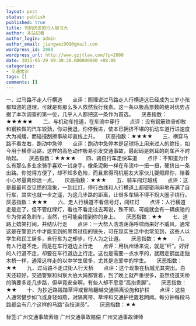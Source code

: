 ```yaml
---
layout: post
status: publish
published: true
title: 司机厌恶的行人陋习大
author: 本站记者
author_login: admin
author_email: jiangwei909@gmail.com
wordpress_id: 2080
wordpress_url: http://www.gzjtlaw.com/?p=2080
date: 2011-05-29 09:30:28.000000000 +08:00
categories:
- 交通常识
tags: []
comments: []
---
```

一、过马路不走人行横道　　点评：照理说过马路走人行横道这已经成为三岁小孩都知道的道理，可就是有那么多人依然我行我素。这一条以极高票数的绝对优势占据了本次调查的第一位，几乎人人都把这一条作为首选。　　厌恶指数：★★★★★　　二、与机动车抢道，在车流中穿行　　点评：没有钢筋铁骨却敢和钢铁做的汽车较劲，你进我退，你停我进，使本已拥挤不堪的机动车道行进速度大为减缓，而碰撞刮擦事故却直线上升。　　厌恶指数：★★★★　　三、横穿马路不看左右，跑动中急停　　点评：跑动中急停本是足球场上用来过人的绝技，如今用于横穿马路，这样的高危动作极易引发交通事故，最起码是刺耳的刹车声不时响起。　　厌恶指数：★★★★　　四、骑自行车走快车道　　点评：不知道为什么有那么多业余骑手喜欢一试身手，像条泥鳅一样在车流中一扭一扭，硬挤出一条出路。你觉得方便了，却不知多危险，而且累得司机朋友大家伙儿要照顾你，陪着小心尽量离你远一点。　　厌恶指数：★★★　　五、骑车闯灯越线　　点评：这是最最司空见惯的现象，一到红灯，停行白线和人行横道上都密密麻麻地布满了自行车，其实也就一步之遥，为这几步路的距离，让很多车辆不得不拐大圈子绕行。　　厌恶指数：★★★　　六、走人行横道不看信号灯，闯红灯　　点评：人行横道走是走了，但不管红绿灯，看也不看走过去再说，殊不知，可能就会有一辆疾驰的车为你紧急刹车，当然，也可能会撞到你的身上。　　厌恶指数：★★　　七、道路上嬉笑打闹，并结队行走　　点评：一大帮人浩浩荡荡呼啸而来好不威风，通常这是在警匪片中才能见到的黑帮过街的镜头，可在现实生活中也常见到，这些人以学生和民工居多，自行车为之却步，行人为之让道。　　厌恶指数：★★　　八、有人行道不走，而是在车行道边上行走　　点评：用杭州话来说，就是&ldquo;纤&rdquo;。好好的人行道不走，却要在车行道边上行走。这也是需要一点水平的，就跟走钢丝走独木桥一样，通常这样走的以中学生居多，尤其是恋爱中的学生。　　厌恶指数：★★　　九、过马路不走过街人行天桥　　点评：这个现象在杭城尤其突出。白天还较好，交通警察和纠察大伯大妈都管着，到了晚上就严重很多，虽然绕道天桥的确要多走几步路，但毕竟安全啊，有些人却不愿意&ldquo;高抬贵脚&rdquo;。　　厌恶指数：★★　　十、为抄近路践踏草坪或冒险翻越交通隔离设施和护栏　　点评：这些人通常健步如飞或身轻如燕，对隔离带、草坪和交通护栏置若罔闻。每分钟每段马路都会有几个这样的马路&ldquo;杂技演员&rdquo;。　　厌恶指数：★★ 　标签:广州交通事故索赔 广州交通事故赔偿 广州交通事故律师
